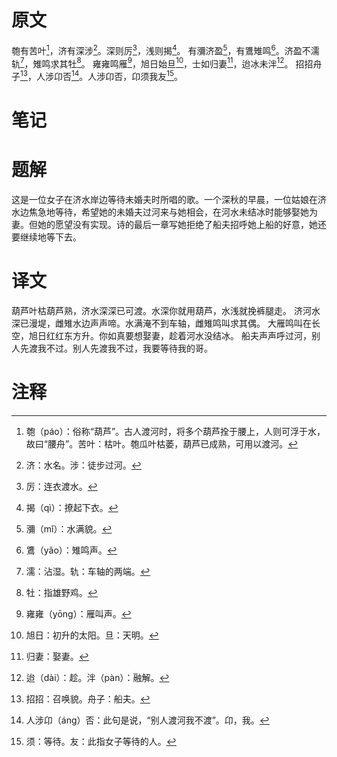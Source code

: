 # 原文
匏有苦叶[^1]，济有深涉[^2]。深则厉[^3]，浅则揭[^4]。
有瀰济盈[^5]，有鷕雉鸣[^6]。济盈不濡轨[^7]，雉鸣求其牡[^8]。
雍雍鸣雁[^9]，旭日始旦[^10]，士如归妻[^11]，迨冰未泮[^12]。
招招舟子[^13]，人涉卬否[^14]。人涉卬否，卬须我友[^15]。
# 笔记

# 题解
这是一位女子在济水岸边等待未婚夫时所唱的歌。一个深秋的早晨，一位姑娘在济水边焦急地等待，希望她的未婚夫过河来与她相会，在河水未结冰时能够娶她为妻。但她的愿望没有实现。诗的最后一章写她拒绝了船夫招呼她上船的好意，她还要继续地等下去。
# 译文
葫芦叶枯葫芦熟，济水深深已可渡。水深你就用葫芦，水浅就挽裤腿走。
济河水深已漫堤，雌雉水边声声啼。水满淹不到车轴，雌雉鸣叫求其偶。
大雁鸣叫在长空，旭日红红东方升。你如真要想娶妻，趁着河水没结冰。
船夫声声呼过河，别人先渡我不过。别人先渡我不过，我要等待我的哥。
# 注释

[^1]: 匏（páo）：俗称“葫芦”。古人渡河时，将多个葫芦拴于腰上，人则可浮于水，故曰“腰舟”。苦叶：枯叶。匏瓜叶枯萎，葫芦已成熟，可用以渡河。
[^2]: 济：水名。涉：徒步过河。
[^3]: 厉：连衣渡水。
[^4]: 揭（qì）：撩起下衣。
[^5]: 瀰（mǐ）：水满貌。
[^6]: 鷕（yǎo）：雉鸣声。
[^7]: 濡：沾湿。轨：车轴的两端。
[^8]: 牡：指雄野鸡。
[^9]: 雍雍（yōng）：雁叫声。
[^10]: 旭日：初升的太阳。旦：天明。
[^11]: 归妻：娶妻。
[^12]: 迨（dài）：趁。泮（pàn）：融解。
[^13]: 招招：召唤貌。舟子：船夫。
[^14]: 人涉卬（áng）否：此句是说，“别人渡河我不渡”。卬，我。
[^15]: 须：等待。友：此指女子等待的人。